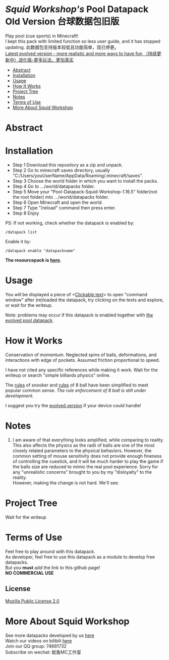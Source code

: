 # _Squid Workshop's_ Pool Datapack Old Version 台球数据包旧版
Play pool (cue sports) in Minecraft!  \
I kept this pack with limited function so less user guide, and it has stopped updating. 此数据包支持版本较低且功能简单，现已停更。 \
[Latest evolved version - more realistic and more ways to have fun （持续更新中）进化版-更多玩法，更加真实](https://github.com/MingshiYangUIUC/Pool-Evolved-Minecraft-Squid-Workshop-Project)

- [Abstract](#Abstract)
- [Installation](#Installation)
- [Usage](#Usage)
- [How It Works](#How-It-Works)
- [Project Tree](#Project-Tree)
- [Notes](#Notes)
- [Terms of Use](#Terms-of-Use)
- [More About Squid Workshop](#More-About-Squid-Workshop)

# Abstract


# Installation
- Step 1 Download this repository as a zip and unpack.
- Step 2 Go to minecraft saves directory, usually "C:/Users/youUserName/AppData/Roaming/.minecraft/saves".
- Step 3 Choose the world folder in which you want to install the packs.
- Step 4 Go to .../world/datapacks folder.
- Step 5 Move your "Pool-Datapack-Squid-Workshop-1.16.5" folder(not the root folder) into .../world/datapacks folder.
- Step 6 Open Minecraft and open the world.
- Step 7 Type "/reload" command then press enter.
- Step 8 Enjoy

PS: If not working, check whether the datapack is enabled by:

	/datapack list
Enable it by:

	/datapack enable "datapackname"

**The resourcepack is [here](https://github.com/MingshiYangUIUC/Pool-Evolved-Minecraft-Squid-Workshop-Project).**

# Usage
You will be displayed a piece of <<ins>Clickable text</ins>> to open "command window" after (re)loaded the datapack, try clicking on the texts and explore, or wait for the writeup.

Note: problems may occur if this datapack is enabled together with [the evolved pool datapack](https://github.com/MingshiYangUIUC/Pool-Evolved-Minecraft-Squid-Workshop-Project).

# How it Works
Conservation of momentum. Neglected spins of balls, deformations, and interactions with edge of pockets. Assumed friction proportional to speed.

I have not cited any specific references while making it work. Wait for the writeup or search "simple billiards physics" online.

The [rules](https://en.wikipedia.org/wiki/Rules_of_snooker) of snooker and [rules](https://en.wikipedia.org/wiki/Blackball_(pool)) of 8 ball have been simplified to meet popular common sense. _The rule enforcement of 8 ball is still under development._

I suggest you try the [evolved version](https://github.com/MingshiYangUIUC/Pool-Evolved-Minecraft-Squid-Workshop-Project) if your device could handle!

# Notes
1. I am aware of that everything looks amplified, while comparing to reality. This also affects the physics as the radii of balls are one of the most closely related parameters to the physical behaviors. However, the common setting of mouse sensitivity does not provide enough fineness of controlling the cuestick, and it will be much harder to play the game if the balls size are reduced to mimic the real pool experience. Sorry for any "unrealistic concerns" brought to you by my "disloyalty" to the reality.\
However, making the change is not hard. We'll see.

# Project Tree
Wait for the writeup

# Terms of Use
Feel free to play around with this datapack. \
As developer, feel free to use this datapack as a module to develop free datapacks. \
But you **must** add the link to this github page! \
**NO COMMERCIAL USE**
## License
[Mozilla Public License 2.0](https://github.com/MingshiYangUIUC/Autoaim-Minecraft-Squid-Workshop-Project/blob/main/LICENSE)


# More About Squid Workshop
See more datapacks developed by us [here](https://github.com/Squid-Workshop/MinecraftDatapacksProject) \
Watch our videos on bilibili [here](https://space.bilibili.com/649645265?from=search&seid=778816111336987286) \
Join our QQ group: 74681732 \
Subscribe on wechat: 鱿鱼MC工作室 
